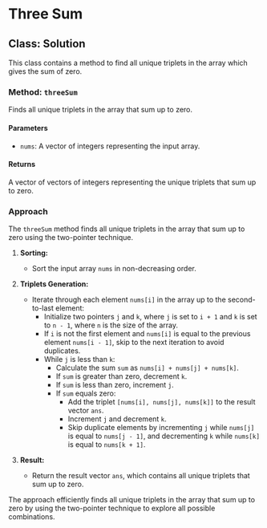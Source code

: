 # Three Sum

## Class: Solution

This class contains a method to find all unique triplets in the array which gives the sum of zero.

### Method: `threeSum`

Finds all unique triplets in the array that sum up to zero.

#### Parameters

- `nums`: A vector of integers representing the input array.

#### Returns

A vector of vectors of integers representing the unique triplets that sum up to zero.

### Approach

The `threeSum` method finds all unique triplets in the array that sum up to zero using the two-pointer technique.

1. **Sorting:**
   - Sort the input array `nums` in non-decreasing order.

2. **Triplets Generation:**
   - Iterate through each element `nums[i]` in the array up to the second-to-last element:
      - Initialize two pointers `j` and `k`, where `j` is set to `i + 1` and `k` is set to `n - 1`, where `n` is the size of the array.
      - If `i` is not the first element and `nums[i]` is equal to the previous element `nums[i - 1]`, skip to the next iteration to avoid duplicates.
      - While `j` is less than `k`:
         - Calculate the sum `sum` as `nums[i] + nums[j] + nums[k]`.
         - If `sum` is greater than zero, decrement `k`.
         - If `sum` is less than zero, increment `j`.
         - If `sum` equals zero:
            - Add the triplet `[nums[i], nums[j], nums[k]]` to the result vector `ans`.
            - Increment `j` and decrement `k`.
            - Skip duplicate elements by incrementing `j` while `nums[j]` is equal to `nums[j - 1]`, and decrementing `k` while `nums[k]` is equal to `nums[k + 1]`.

3. **Result:**
   - Return the result vector `ans`, which contains all unique triplets that sum up to zero.

The approach efficiently finds all unique triplets in the array that sum up to zero by using the two-pointer technique to explore all possible combinations.
